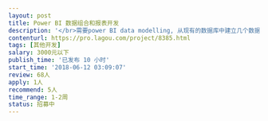 ```yaml
---                
layout: post       
title: Power BI 数据组合和报表开发           
description: '</br>需要power BI data modelling, 从现有的数据库中建立几个数据表格，实现拖拽生成报告，完成回答几个关键性商业问题。同时建立报告仪表盘，显示每月KPI。</br>'     
contenturl: https://pro.lagou.com/project/8385.html      
tags: [其他开发]            
salary: 3000元以下          
publish_time: '已发布 10 小时'         
start_time: '2018-06-12 03:09:07'           
review: 68人                   
apply: 1人                   
recommend: 5人                   
time_range: 1-2周              
status: 招募中                  
---                 
```

